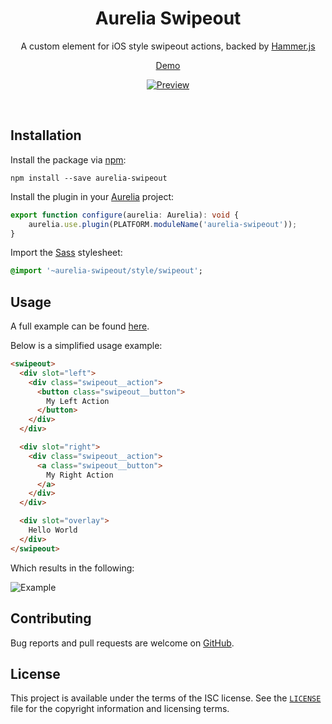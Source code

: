 <h1 align="center">Aurelia Swipeout</h1>
<p align="center">A custom element for iOS style swipeout actions, backed by <a href="http://hammerjs.github.io/">Hammer.js</a></p>
<p align="center"><a href="https://michaelbull.github.io/aurelia-swipeout/">Demo</a></p>
<p align="center">
  <a href="#readme">
    <img src="https://github.com/michaelbull/aurelia-swipeout/blob/master/example/preview.gif?raw=true" alt="Preview" />
  </a>
</p>
<br/>

## Installation

Install the package via [npm][npm]:

```
npm install --save aurelia-swipeout
```

Install the plugin in your [Aurelia][aurelia] project:

```typescript
export function configure(aurelia: Aurelia): void {
    aurelia.use.plugin(PLATFORM.moduleName('aurelia-swipeout'));
}
```

Import the [Sass][sass] stylesheet:

```sass
@import '~aurelia-swipeout/style/swipeout';
```

## Usage

A full example can be found [here][example].

Below is a simplified usage example:

```html
<swipeout>
  <div slot="left">
    <div class="swipeout__action">
      <button class="swipeout__button">
        My Left Action
      </button>
    </div>
  </div>

  <div slot="right">
    <div class="swipeout__action">
      <a class="swipeout__button">
        My Right Action
      </a>
    </div>
  </div>

  <div slot="overlay">
    Hello World
  </div>
</swipeout>
```

Which results in the following:

![Example](https://github.com/michaelbull/aurelia-swipeout/blob/master/example/simple.gif?raw=true)

## Contributing

Bug reports and pull requests are welcome on [GitHub][github].

## License

This project is available under the terms of the ISC license. See the
[`LICENSE`](LICENSE) file for the copyright information and licensing terms.

[npm]: https://www.npmjs.com/package/aurelia-swipeout
[aurelia]: http://aurelia.io/
[sass]: http://sass-lang.com/
[example]: https://github.com/michaelbull/aurelia-swipeout/blob/master/example/app.html#L24
[github]: https://github.com/michaelbull/aurelia-swipeout
